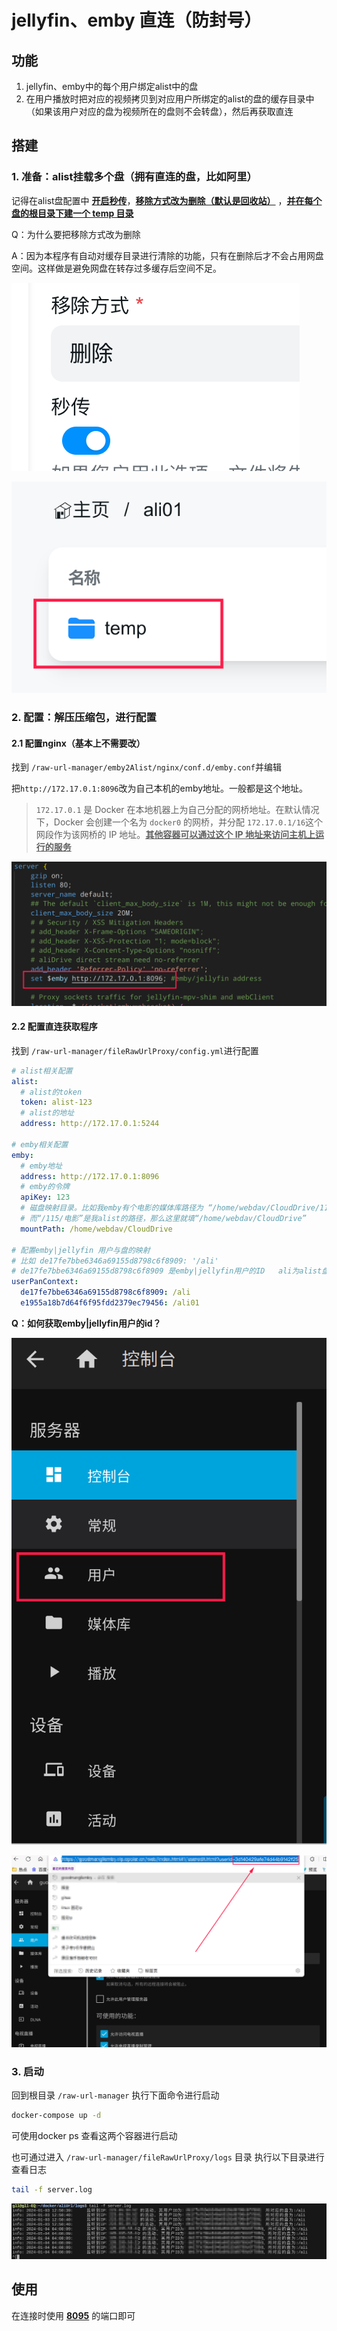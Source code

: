 # jellyfin、emby 直连（防封号）

## 功能

1. jellyfin、emby中的每个用户绑定alist中的盘
2. 在用户播放时把对应的视频拷贝到对应用户所绑定的alist的盘的缓存目录中（如果该用户对应的盘为视频所在的盘则不会转盘），然后再获取直连

## 搭建

### 1. 准备：alist挂载多个盘（拥有直连的盘，比如阿里）

记得在alist盘配置中 **<u>开启秒传</u>**，**<u>移除方式改为删除（默认是回收站）</u>** ，**<u>并在每个盘的根目录下建一个 temp 目录</u>**

Q：为什么要把移除方式改为删除

A：因为本程序有自动对缓存目录进行清除的功能，只有在删除后才不会占用网盘空间。这样做是避免网盘在转存过多缓存后空间不足。

​![image](assets/image-20240130114921-9txb12m.png)​

​![image](assets/image-20240130114944-lxdkihw.png)​

### 2. 配置：解压压缩包，进行配置

#### 2.1 配置nginx（基本上不需要改）

找到 `/raw-url-manager/emby2Alist/nginx/conf.d/emby.conf`​ 并编辑

把`http://172.17.0.1:8096`​ 改为自己本机的emby地址。一般都是这个地址。

> ​`172.17.0.1`​ 是 Docker 在本地机器上为自己分配的网桥地址。在默认情况下，Docker 会创建一个名为 `docker0`​ 的网桥，并分配 `172.17.0.1/16`​ 这个网段作为该网桥的 IP 地址。**<u>其他容器可以通过这个 IP 地址来访问主机上运行的服务</u>**

​![image](assets/image-20240125115600-dypy4hf.png)​​​

#### 2.2 配置直连获取程序

找到 `/raw-url-manager/fileRawUrlProxy/config.yml`​​ 进行配置

```yml
# alist相关配置
alist:
  # alist的token
  token: alist-123
  # alist的地址
  address: http://172.17.0.1:5244

# emby相关配置
emby: 
  # emby地址
  address: http://172.17.0.1:8096
  # emby的令牌
  apiKey: 123
  # 磁盘映射目录。比如我emby有个电影的媒体库路径为 “/home/webdav/CloudDrive/115/电影”
  # 而“/115/电影”是我alist的路径，那么这里就填“/home/webdav/CloudDrive”
  mountPath: /home/webdav/CloudDrive

# 配置emby|jellyfin 用户与盘的映射
# 比如 de17fe7bbe6346a69155d8798c6f8909: '/ali'
# de17fe7bbe6346a69155d8798c6f8909 是emby|jellyfin用户的ID   ali为alist盘
userPanContext:
  de17fe7bbe6346a69155d8798c6f8909: /ali
  e1955a18b7d64f6f95fdd2379ec79456: /ali01

```

**Q：如何获取emby|jellyfin用户的id？**

​![image](assets/image-20240125140421-p3zua1e.png)​

​![image](assets/image-20240125140804-dp0tvdr.png)​

### 3. 启动

回到根目录 `/raw-url-manager`​ 执行下面命令进行启动

```sh
docker-compose up -d
```

可使用docker ps 查看这两个容器进行启动

也可通过进入 `/raw-url-manager/fileRawUrlProxy/logs`​​ 目录 执行以下目录进行查看日志

```sh
tail -f server.log
```

​![image](assets/image-20240125135927-ukfq59h.png)​

## 使用

在连接时使用 **<u>8095</u>**  的端口即可
